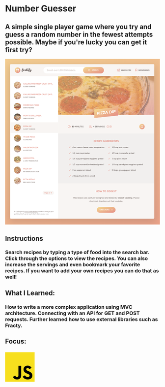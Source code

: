 # Number Guesser
## A simple single player game where you try and guess a random number in the fewest attempts possible. Maybe if you're lucky you can get it first try?
![Number Guesser Preview](../../src/img/projects/previews/forkify-preview.png)
## Instructions
### Search recipes by typing a type of food into the search bar. Click through the options to view the recipes. You can also increase the servings and even bookmark your favorite recipes. If you want to add your own recipes you can do that as well!
## What I Learned:
### How to write a more complex application using MVC architecture. Connecting with an API for GET and POST requests. Further learned how to use external libraries such as Fracty.
## Focus:
### ![JavaScript Icon](../../src/img/js.png)